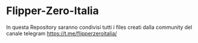 # Flipper-Zero-Italia
In questa Repository saranno condivisi tutti i files creati dalla community del canale telegram https://t.me/flipperzeroitalia/
